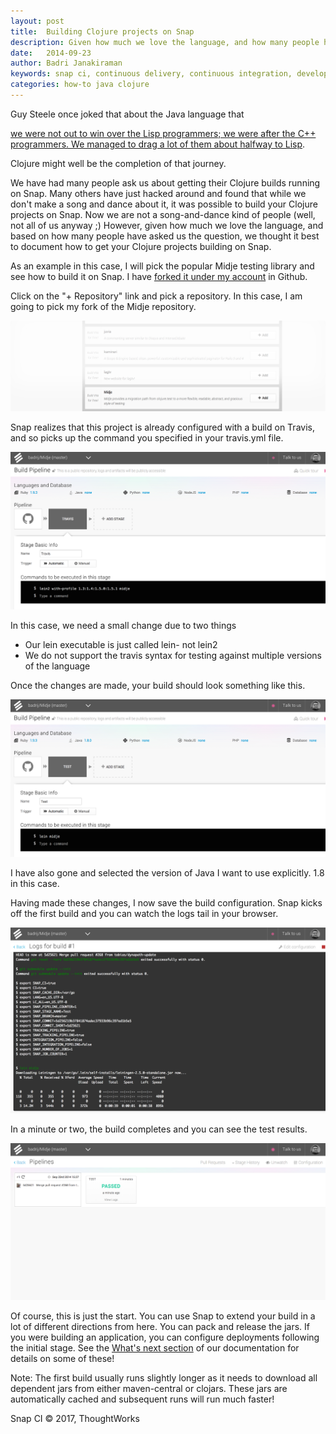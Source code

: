 ```yaml
---
layout: post
title:  Building Clojure projects on Snap
description: Given how much we love the language, and how many people have asked us for it, we thought it best to document how to get your Clojure projects building on Snap.
date:   2014-09-23
author: Badri Janakiraman
keywords: snap ci, continuous delivery, continuous integration, developer tools, github, clojure, midje
categories: how-to java clojure
---
```


Guy Steele once joked that about the Java language that

[we were not out to win over the Lisp programmers; we were after the C++ programmers. We managed to drag a lot of them about halfway to Lisp](http://people.csail.mit.edu/gregs/ll1-discuss-archive-html/msg04045.html).

Clojure might well be the completion of that journey.

We have had many people ask us about getting their Clojure builds running on Snap. Many others have just hacked around and found that while we don't make a song and dance about it, it was possible to build your Clojure projects on Snap. Now we are not a song-and-dance kind of people (well, not all of us anyway ;) However, given how much we love the language, and based on how many people have asked us the question, we thought it best to document how to get your Clojure projects building on Snap.

As an example in this case, I will pick the popular Midje testing library and see how to build it on Snap. I have [forked it under my account](https://github.com/badrij/Midje) in Github.

Click on the "+ Repository" link and pick a repository. In this case, I am going to pick my fork of the Midje repository.

<img src="/assets/images/screenshots/clojure/02-select.png" class="screenshot"/>

Snap realizes that this project is already configured with a build on Travis, and so picks up the command you specified in your travis.yml file.

<img src="/assets/images/screenshots/clojure/03-default.png" class="screenshot"/>

In this case, we need a small change due to two things

* Our lein executable is just called lein- not lein2
* We do not support the travis syntax for testing against multiple versions of the language

Once the changes are made, your build should look something like this.

<img src="/assets/images/screenshots/clojure/04-configure.png" class="screenshot"/>

I have also gone and selected the version of Java I want to use explicitly. 1.8 in this case.

Having made these changes, I now save the build configuration. Snap kicks off the first build and you can watch the logs tail in your browser.

<img src="/assets/images/screenshots/clojure/06-running.png" class="screenshot"/>

In a minute or two, the build completes and you can see the test results.

<img src="/assets/images/screenshots/clojure/07-passed.png" class="screenshot"/>

Of course, this is just the start. You can use Snap to extend your build in a lot of different directions from here. You can pack and release the jars. If you were building an application, you can configure deployments following the initial stage. See the [What's next section](http://docs.snap-ci.com/getting-started/#whats-next) of our documentation for details on some of these!

Note: The first build usually runs slightly longer as it needs to download all dependent jars from either maven-central or clojars. These jars are automatically cached and subsequent runs will run much faster!

 
Snap CI © 2017, ThoughtWorks
